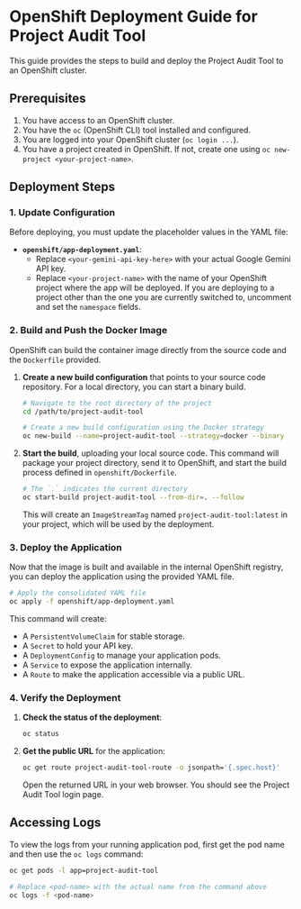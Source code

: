 # OpenShift Deployment Guide for Project Audit Tool

This guide provides the steps to build and deploy the Project Audit Tool to an OpenShift cluster.

## Prerequisites

1.  You have access to an OpenShift cluster.
2.  You have the `oc` (OpenShift CLI) tool installed and configured.
3.  You are logged into your OpenShift cluster (`oc login ...`).
4.  You have a project created in OpenShift. If not, create one using `oc new-project <your-project-name>`.

## Deployment Steps

### 1. Update Configuration

Before deploying, you must update the placeholder values in the YAML file:

*   **`openshift/app-deployment.yaml`**:
    *   Replace `<your-gemini-api-key-here>` with your actual Google Gemini API key.
    *   Replace `<your-project-name>` with the name of your OpenShift project where the app will be deployed. If you are deploying to a project other than the one you are currently switched to, uncomment and set the `namespace` fields.

### 2. Build and Push the Docker Image

OpenShift can build the container image directly from the source code and the `Dockerfile` provided.

1.  **Create a new build configuration** that points to your source code repository. For a local directory, you can start a binary build.

    ```bash
    # Navigate to the root directory of the project
    cd /path/to/project-audit-tool

    # Create a new build configuration using the Docker strategy
    oc new-build --name=project-audit-tool --strategy=docker --binary
    ```

2.  **Start the build**, uploading your local source code. This command will package your project directory, send it to OpenShift, and start the build process defined in `openshift/Dockerfile`.

    ```bash
    # The `.` indicates the current directory
    oc start-build project-audit-tool --from-dir=. --follow
    ```

    This will create an `ImageStreamTag` named `project-audit-tool:latest` in your project, which will be used by the deployment.

### 3. Deploy the Application

Now that the image is built and available in the internal OpenShift registry, you can deploy the application using the provided YAML file.

```bash
# Apply the consolidated YAML file
oc apply -f openshift/app-deployment.yaml
```

This command will create:
*   A `PersistentVolumeClaim` for stable storage.
*   A `Secret` to hold your API key.
*   A `DeploymentConfig` to manage your application pods.
*   A `Service` to expose the application internally.
*   A `Route` to make the application accessible via a public URL.

### 4. Verify the Deployment

1.  **Check the status of the deployment**:

    ```bash
    oc status
    ```

2.  **Get the public URL** for the application:

    ```bash
    oc get route project-audit-tool-route -o jsonpath='{.spec.host}'
    ```

    Open the returned URL in your web browser. You should see the Project Audit Tool login page.

## Accessing Logs

To view the logs from your running application pod, first get the pod name and then use the `oc logs` command:

```bash
oc get pods -l app=project-audit-tool

# Replace <pod-name> with the actual name from the command above
oc logs -f <pod-name>
```